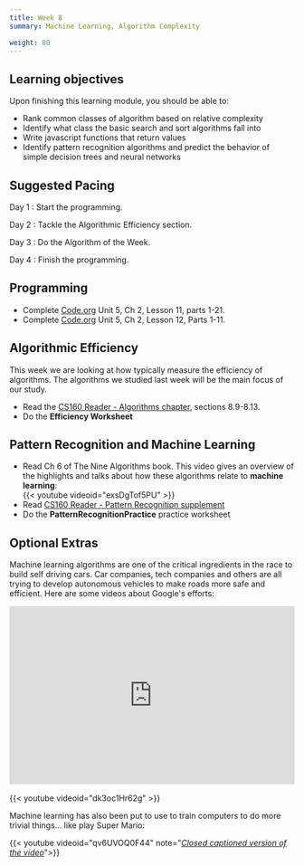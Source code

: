 ```yaml
---
title: Week 8
summary: Machine Learning, Algorithm Complexity

weight: 80
---
```


## Learning objectives

Upon finishing this learning module, you should be able to:

* Rank common classes of algorithm based on relative complexity
* Identify what class the basic search and sort algorithms fall into
* Write javascript functions that return values
* Identify pattern recognition algorithms and predict the behavior of simple decision trees and
neural networks

## Suggested Pacing

Day 1
: Start the programming.

Day 2
: Tackle the Algorithmic Efficiency section.

Day 3
: Do the Algorithm of the Week.

Day 4
: Finish the programming.

## Programming

* Complete [Code.org](https://studio.code.org/home) Unit 5, Ch 2, Lesson 11, parts 1-21.
* Complete [Code.org](https://studio.code.org/home) Unit 5, Ch 2, Lesson 12, Parts 1-11.

## Algorithmic Efficiency

This week we are looking at how typically measure the efficiency of algorithms. The
algorithms we studied last week will be the main focus of our study.

* Read the [CS160 Reader - Algorithms chapter](http://computerscience.chemeketa.edu/cs160Reader/Algorithms/index.html),
sections 8.9-8.13.
* Do the **Efficiency Worksheet**

## Pattern Recognition and Machine Learning

* Read Ch 6 of The Nine Algorithms book. This video gives an overview of the highlights
and talks about how these algorithms relate to **machine learning**:  
    {{< youtube videoid="exsDgTof5PU" >}}
* Read [CS160 Reader - Pattern Recognition supplement](http://computerscience.chemeketa.edu/cs160Reader/NineAlgorithms/PatternRecognition2.html)
* Do the **PatternRecognitionPractice** practice worksheet

## Optional Extras

Machine learning algorithms are one of the critical ingredients in the race to build self driving
cars. Car companies, tech companies and others are all trying to develop autonomous vehicles to
make roads more safe and efficient. Here are some videos about Google's efforts:

<iframe src="https://embed.ted.com/talks/sebastian_thrun_google_s_driverless_car" width="560" height="315" frameborder="0" scrolling="no" webkitAllowFullScreen mozallowfullscreen allowFullScreen style="max-width: 100%; margin: 0 auto; margin-bottom: 1rem; display: block;"></iframe>

{{< youtube videoid="dk3oc1Hr62g" >}}

Machine learning has also been put to use to train computers to do more trivial things... like
play Super Mario:

{{< youtube videoid="qv6UVOQ0F44" note="*[Closed captioned version of the video](https://video.chemeketa.edu/media/MarI+O+-+Machine+Learning+for+Video+Games/1_0gesfh85)*">}}